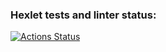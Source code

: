 ### Hexlet tests and linter status:
[![Actions Status](https://github.com/zaebbb/frontend-project-46/actions/workflows/hexlet-check.yml/badge.svg)](https://github.com/zaebbb/frontend-project-46/actions)